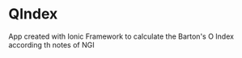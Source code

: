 # QIndex
App created with Ionic Framework to calculate the Barton's O Index according th notes of NGI
